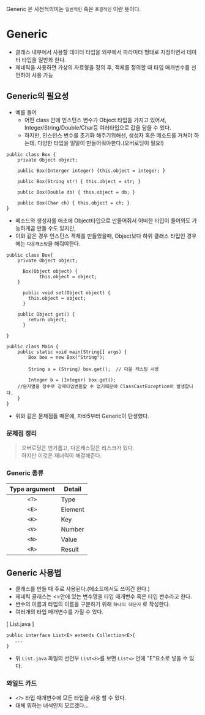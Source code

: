 Generic 은 사전적의미는 `일반적인` 혹은 `포괄적인` 이란 뜻이다.

# Generic 
- 클래스 내부에서 사용할 데이터 타입을 외부에서 파라미터 형태로 지정하면서 데이터 타입을 일반화 한다.
- 제네릭을 사용하면 가상의 자료형을 정의 후, 객체를 정의할 때 타입 매개변수를 선언하여 사용 가능

## Generic의 필요성
- 예를 들어
    - 어떤 class 안에 인스턴스 변수가 Object 타입을 가지고 있어서, Integer/String/Double/Char등 여러타입으로 값을 담을 수 있다. 
    - 하지만, 인스턴스 변수를 초기화 해주기위해선, 생성자 혹은 메소드를 거쳐야 하는데, 다양한 타입을 일일이 만들어줘야한다.(오버로딩이 필요!)
```
public class Box {
    private Object object;
    
    public Box(Interger integer) {this.object = integer; }
    
    public Box(String str) { this.object = str; }
    
    public Box(Double db) { this.object = db; }
    
    public Box(Char ch) { this.object = ch; }
}
```

  - 메소드와 생성자를 애초에 Object타입으로 만들어줘서 어떠한 타입이 들어와도 가능하게끔 만들 수도 있지만,
  - 이와 같은 경우 인스턴스 객체를 만들었을때, Object보다 하위 클래스 타입인 경우에는 `다운캐스팅`을 해줘야한다.

```
public class Box{
    private Object object;
    
	  Box(Object object) {
    		this.object = object;
  	}

	  public void set(Object object) {
	  	this.object = object;
	  }

  	public Object get() {
	  	return object;
	  }    

}    
```
```
public class Main {
	public static void main(String[] args) {
		Box box = new Box("String");
    
		String a = (String) box.get();  // 다운 캐스팅 사용
    
		Integer b = (Integer) box.get(); 
    //문자열을 정수로 강제타입변환할 수 없기때문에 ClassCastException이 발생합니다.
	}
}
```
 - 위와 같은 문제점들 때문에, 자바5부터 Generic이 탄생했다.
### 문제점 정리 
> 오버로딩은 번거롭고, 다운캐스팅은 리스크가 있다.   
> 하지만 이것은 제너릭이 해결해준다.


### Generic 종류 

|Type argument|Detail|
|:--:|--|
|`<T>`|Type|
|`<E>`|Element|
|`<K>`|Key|
|`<V>`|Number|
|`<N>`|Value|
|`<R>`|Result|


## Generic 사용법
- 클래스를 만들 때 주로 사용된다.(메소드에서도 쓰이긴 한다.)
- 제네릭 클래스는 <>안에 있는 변수명을 타입 매개변수 혹은 타입 변수라고 한다. 
- 변수의 이름과 타입의 이름을 구분하기 위해 `하나의 대문자` 로 작성한다. 
- 여러개의 타입 매개변수를 가질 수 있다.   

\[ List.java \]
```
public interface List<E> extends Collection<E>{
   ...
}
```
- 위 `List.java` 파일의 선언부 `List<E>`를 보면 `List<>` 안에 "E"요소로 넣을 수 있다.

### 와일드 카드 
- `<?>`  타입 매개변수에 모든 타입을 사용 할 수 있다.
- 대체 뭐하는 녀석인지 모르겠다...
